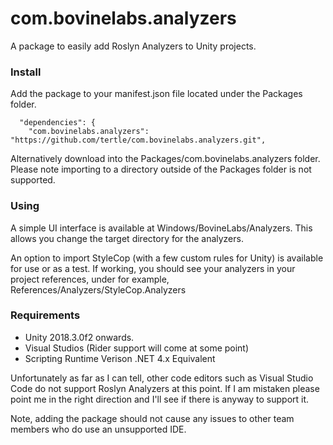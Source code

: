 # com.bovinelabs.analyzers

A package to easily add Roslyn Analyzers to Unity projects.

### Install
Add the package to your manifest.json file located under the Packages folder. 

```
  "dependencies": {
    "com.bovinelabs.analyzers": "https://github.com/tertle/com.bovinelabs.analyzers.git",
```

Alternatively download into the Packages/com.bovinelabs.analyzers folder. Please note importing to a directory outside of the Packages folder is not supported.

### Using
A simple UI interface is available at Windows/BovineLabs/Analyzers. This allows you change the target directory for the analyzers.

An option to import StyleCop (with a few custom rules for Unity) is available for use or as a test. If working, you should see your analyzers in your project references, under for example, References/Analyzers/StyleCop.Analyzers

### Requirements
* Unity 2018.3.0f2 onwards.
* Visual Studios (Rider support will come at some point)
* Scripting Runtime Verison .NET 4.x Equivalent 

Unfortunately as far as I can tell, other code editors such as Visual Studio Code do not support Roslyn Analyzers at this point. If I am mistaken please point me in the right direction and I'll see if there is anyway to support it.

Note, adding the package should not cause any issues to other team members who do use an unsupported IDE.
